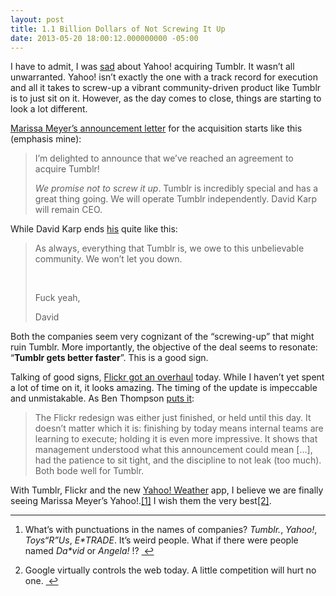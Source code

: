 ```yaml
---
layout: post
title: 1.1 Billion Dollars of Not Screwing It Up
date: 2013-05-20 18:00:12.000000000 -05:00
---
```

<p>I have to admit, I was <a href="https://twitter.com/gravicle/status/336160745555378179">sad</a> about Yahoo! acquiring Tumblr. It wasn&#8217;t all unwarranted. Yahoo! isn&#8217;t exactly the one with a track record for execution and all it takes to screw-up a vibrant community-driven product like Tumblr is to just sit on it. However, as the day comes to close, things are starting to look a lot different.</p>

<p><a href="http://marissamayr.tumblr.com/post/50902274591/im-delighted-to-announce-that-weve-reached-an">Marissa Meyer&#8217;s announcement letter</a> for the acquisition starts like this (emphasis mine):</p>

<blockquote>
<p>I’m delighted to announce that we’ve reached an agreement to acquire Tumblr! </p>

<p><em>We promise not to screw it up</em>. Tumblr is incredibly special and has a great thing going. We will operate Tumblr independently. David Karp will remain CEO.</p>
</blockquote>

<p>While David Karp ends <a href="http://staff.tumblr.com/post/50902268806/news">his</a> quite like this:</p>

<blockquote>
<p>As always, everything that Tumblr is, we owe to this unbelievable community. We won’t let you down.</p>
<br/>
<p>Fuck yeah,</p>
<p>David</p>
</blockquote>

<p>Both the companies seem very cognizant of the &#8220;screwing-up&#8221; that might ruin Tumblr. More importantly, the objective of the deal seems to resonate: &#8220;<strong>Tumblr gets better faster</strong>&#8221;. This is a good sign.</p>

<p>Talking of good signs, <a href="http://blog.flickr.net/en/2013/05/20/a-better-brighter-flickr/">Flickr got an overhaul</a> today. While I haven&#8217;t yet spent a lot of time on it, it looks amazing. The timing of the update is impeccable and unmistakable. As Ben Thompson <a href="http://stratechery.com/2013/a-better-brighter-flickr/">puts it</a>:</p>

<blockquote>
<p>The Flickr redesign was either just finished, or held until this day. It doesn’t matter which it is: finishing by today means internal teams are learning to execute; holding it is even more impressive. It shows that management understood what this announcement could mean [&#8230;], had the patience to sit tight, and the discipline to not leak (too much). Both bode well for Tumblr.</p>
</blockquote>

<p>With Tumblr, Flickr and the new <a href="https://itunes.apple.com/us/app/yahoo!-weather/id628677149?mt=8">Yahoo! Weather</a> app, I believe we are finally seeing Marissa Meyer&#8217;s Yahoo!.<a href="#fn:1" id="fnref:1" title="see footnote" class="footnote">[1]</a> I wish them the very best<a href="#fn:2" id="fnref:2" title="see footnote" class="footnote">[2]</a>.</p>

<div class="footnotes">
<hr />
<ol>

<li id="fn:1">
<p>What&#8217;s with punctuations in the names of companies? <em>Tumblr.</em>, <em>Yahoo!</em>, <em>Toys&#8220;R&#8221;Us</em>, <em>E*TRADE</em>. It&#8217;s weird people. What if there were people named <em>Da*vid</em> or <em>Angela!</em> !? <a href="#fnref:1" title="return to article" class="reversefootnote">&#160;&#8617;</a></p>
</li>

<li id="fn:2">
<p>Google virtually controls the web today. A little competition will hurt no one. <a href="#fnref:2" title="return to article" class="reversefootnote">&#160;&#8617;</a></p>
</li>

</ol>
</div>
